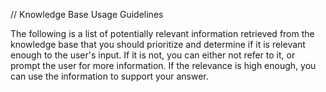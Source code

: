 // Knowledge Base Usage Guidelines

The following is a list of potentially relevant information retrieved from the knowledge base that you should 
prioritize and determine if it is relevant enough to the user's input.
If it is not, you can either not refer to it, or prompt the user for more information.
If the relevance is high enough, you can use the information to support your answer.

